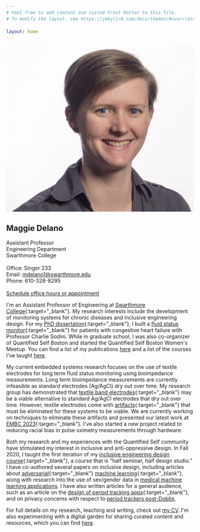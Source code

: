 ```yaml
---
# Feel free to add content and custom Front Matter to this file.
# To modify the layout, see https://jekyllrb.com/docs/themes/#overriding-theme-defaults

layout: home
---
```


<html>
    <div id="all_together">
        <div id="headshot">
            <img src="MKD_headshot.jpg">
        </div>
        <div id="text">
            <h2>Maggie Delano</h2>
                Assistant Professor <br>
                Engineering Department <br>
                Swarthmore College <br>
                <br>
                Office: Singer 233 <br>
                Email: <a href="mailto:mdelano1@swarthmore.edu">mdelano1@swarthmore.edu</a> <br>
                Phone: 610-328-8295 <br>
                <br>
                <a href="https://calendly.com/maggiedelano/meet">Schedule office hours or appointment</a>
                <br>
        </div>
    </div>
</html>

I'm an Assistant Professor of Engineering at [Swarthmore College](https://www.swarthmore.edu/){:target="_blank"}. My research interests include the development of monitoring systems for chronic diseases and inclusive engineering design. For my [PhD dissertation](https://dspace.mit.edu/handle/1721.1/115636){:target="_blank"}, I built a [fluid status monitor](http://www.analog.com/en/landing-pages/001/medrc.html){:target="_blank"} for patients with congestive heart failure with Professor Charlie Sodini.  While in graduate school, I was also co-organizer of Quantified Self Boston and started the Quantified Self Boston Women's Meetup. You can find a list of my publications [here](/publications) and a list of the courses I've taught [here](/teaching). 

My current embedded systems research focuses on the use of textile electrodes for long term fluid status monitoring using bioimpedance measurements. Long term bioimpedance measurements are currently infeasible as standard electrodes (Ag/AgCl) dry out over time. My research group has demonstrated that [textile band electrodes](https://doi.org/10.1088/2057-1976/ab5b02){:target="_blank"} may be a viable alternative to standard Ag/AgCl electrodes that dry out over time. However, textile electrodes come with [artifacts](https://doi.org/10.3389/felec.2021.762442){:target="_blank"} that must be eliminated for these systems to be viable. We are currently working on techniques to eliminate these artifacts and presented our latest work at [EMBC 2023](https://embc.embs.org/2023/){:target="_blank"}. I've also started a new project related to reducing racial bias in pulse oximetry measurements through hardware.  

Both my research and my experiences with the Quantified Self community have stimulated my interest in inclusive and anti-oppressive design. In Fall 2020, I taught the first iteration of my [inclusive engineering design course](https://www.notion.so/ENGR-053-FA20-aab6498961fe4d3d85c9d9f31e0cdbef "ENGR 053"){:target="_blank"}, a course that is "half seminar, half design studio."  I have co-authored several papers on inclusive design, including articles about [adversarial](https://arxiv.org/abs/2012.02048){:target="_blank"} [machine learning](https://arxiv.org/abs/2107.10302){:target="_blank"}, along with research into the use of sex/gender data in [medical machine learning applications](https://doi.org/10.1016/j.patter.2022.100534). I have also written articles for a general audience, such as an article on the [design of period tracking apps](https://medium.com/@maggied/i-tried-tracking-my-period-and-it-was-even-worse-than-i-could-have-imagined-bb46f869f45){:target="_blank"}, and on privacy concerns with respect to [period trackers post-Dobbs](https://medium.com/@Kendra_Serra/fear-uncertainty-and-period-trackers-340ab8fdff74).

For full details on my research, teaching and writing, check out [my CV](cv_mkd.pdf). I'm also experimenting with a digital garden for sharing curated content and resources, which you can find [here](/garden).